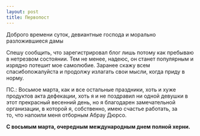 ```yaml
---
layout: post
title: Первопост
---
```


Доброго времени суток, девиантные господа и морально разложившиеся дамы

Спешу сообщить, что зарегистрировал блог лишь потому как пребываю в нетрезвом состоянии. Тем не менее, надеюс, он станет популярным и изрядно потешит мое самолюбие. Заранее скажу всем спасибопожалуйста и продолжу излагать свои мысли,&nbsp;когда приду в норму.

ПС.: Восьмое марта,&nbsp;как и все остальные праздники, хоть и хуже продуктов акта дефекации, хоть я и не поздравил ни одной девушки в этот прекрасный весенний день, но я благодарен замечательной организации, в которой я, собственно,&nbsp;имею счастье работать, за то,&nbsp;что напоили меня отборным Абрау Дюрсо.

**С восьмым марта, очередным международным днем полной херни.**

<!--kg-card-end: markdown-->